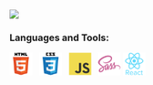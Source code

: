 
<img src="https://discord.c99.nl/widget/theme-3/1001904239058100265.png" align="center">




<p align="left">
</p>

<h3 align="left">Languages and Tools:</h3>



<p align="left"> 
<img src="https://raw.githubusercontent.com/devicons/devicon/master/icons/html5/html5-original-wordmark.svg" alt="html5" width="40" height="40"/> &nbsp;
<img src="https://raw.githubusercontent.com/devicons/devicon/master/icons/css3/css3-original-wordmark.svg" alt="css3" width="40" height="40"/> &nbsp;
<img src="https://raw.githubusercontent.com/devicons/devicon/master/icons/javascript/javascript-original.svg" alt="javascript" width="40" height="40"/>   &nbsp;
<img src="https://raw.githubusercontent.com/devicons/devicon/master/icons/sass/sass-original.svg" alt="sass" width="40" height="40"/> 
<img src=" https://raw.githubusercontent.com/devicons/devicon/master/icons/react/react-original-wordmark.svg" alt="html5" width="40" height="40"/> &nbsp;
  </p>
